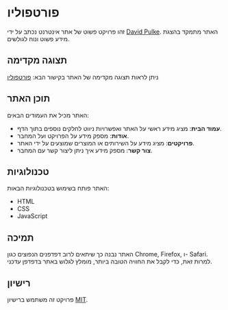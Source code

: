 # פורטפוליו

זהו פרויקט פשוט של אתר אינטרנט נכתב על ידי [David Pulke](https://github.com/davidpulke).
האתר מתמקד בהצגת מידע פשוט ונוח לגולשים.

## תצוגה מקדימה

ניתן לראות תצוגה מקדימה של האתר בקישור הבא:
[פורטפוליו](https://davidpulke.github.io/Project-One/index.html)

## תוכן האתר

האתר מכיל את העמודים הבאים:
- **עמוד הבית**: מציג מידע ראשי על האתר ואפשרויות ניווט לחלקים נוספים בתוך הדף.
- **אודות**: מספק מידע על הפרויקט ועל המחבר.
- **פרויקטים**: מציג מידע על השירותים או המוצרים שמוצעים על ידי האתר.
- **צור קשר**: מספק מידע איך ניתן ליצור קשר עם המחבר.

## טכנולוגיות

האתר פותח בשימוש בטכנולוגיות הבאות:
- HTML
- CSS
- JavaScript

## תמיכה

האתר נבנה כך שיתאים לרוב דפדפנים הנפוצים כגון Chrome, Firefox, ו- Safari. למרות זאת, כדי לקבל את החוויה הטובה ביותר, מומלץ לגלוש באתר בדפדפן עדכני.

## רישיון

פרויקט זה משתמש ברישיון [MIT](https://opensource.org/licenses/MIT).
